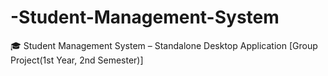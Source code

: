 # -Student-Management-System
🎓 Student Management System – Standalone Desktop Application [Group Project(1st Year, 2nd Semester)]
